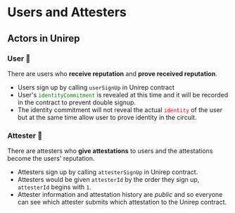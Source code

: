 # Users and Attesters

## Actors in Unirep

### User 👤

There are users who **receive reputation** and **prove received reputation**.

* Users sign up by calling `userSignUp` in Unirep contract
* User's <font color="green">`identityCommitment`</font> is revealed at this time and it will be recorded in the contract to prevent double signup.
* The identity commitment will not reveal the actual <font color="red">`identity`</font> of the user but at the same time allow user to prove identity in the circuit.

### Attester 👑

There are attesters who **give attestations** to users and the attestations become the users' reputation.

* Attesters sign up by calling `attesterSignUp` in Unirep contract.
* Attesters would be given `attesterId` by the order they sign up, `attesterId` begins with `1`.
* Attester information and attestation history are _public_ and so everyone can see which attester submits which attestation to the Unirep contract.
